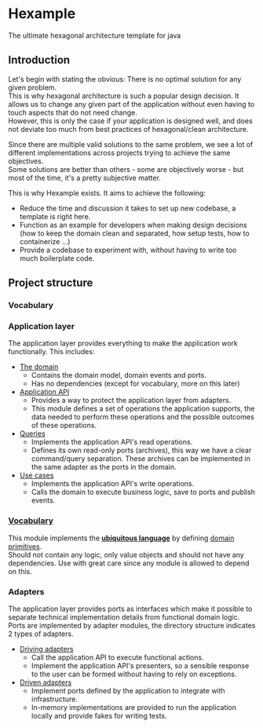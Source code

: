# Hexample

The ultimate hexagonal architecture template for java

## Introduction

<p>
Let's begin with stating the obvious: There is no optimal solution for any given problem.<br/>
This is why hexagonal architecture is such a popular design decision.
It allows us to change any given part of the application without even having to touch aspects that do not need change.<br/>
However, this is only the case if your application is designed well, and does not deviate too much from best practices of hexagonal/clean architecture.
</p>

<p>
Since there are multiple valid solutions to the same problem, we see a lot of different implementations across projects trying to achieve the same objectives.<br/>
Some solutions are better than others - some are objectively worse - but most of the time, it's a pretty subjective matter.
</p>

This is why Hexample exists. It aims to achieve the following:

- Reduce the time and discussion it takes to set up new codebase, a template is right here.
- Function as an example for developers when making design decisions (how to keep the domain clean and separated, how
  setup tests, how to
  containerize ...)
- Provide a codebase to experiment with, without having to write too much boilerplate code.

## Project structure

### Vocabulary

### Application layer

The application layer provides everything to make the application work functionally. This includes:

* [The domain](code/application/domain/README.md)
  * Contains the domain model, domain events and ports.
  * Has no dependencies (except for vocabulary, more on this later)
* [Application API](code/application/api)
  * Provides a way to protect the application layer from adapters.
  * This module defines a set of operations the application supports, the data needed to perform these operations and
    the possible outcomes of these operations.
* [Queries](code/application/queries)
  * Implements the application API's read operations.
  * Defines its own read-only ports (archives), this way we have a clear command/query separation. These archives can be
    implemented in the same adapter as the ports in the domain.
* [Use cases](code/application/use-cases)
  * Implements the application API's write operations.
  * Calls the domain to execute business logic, save to ports and publish events.

### [Vocabulary](code/vocabulary)

This module implements the **[ubiquitous language](https://ddd-practitioners.com/home/glossary/ubiquitous-language/)**
by
defining [domain primitives](https://freecontent.manning.com/domain-primitives-what-they-are-and-how-you-can-use-them-to-make-more-secure-software/). <br/>
Should not contain any logic, only value objects and should not have any dependencies.
Use with great care since any module is allowed to depend on this.

### Adapters

The application layer provides ports as interfaces which make it possible to separate technical implementation details
from functional domain logic.
Ports are implemented by adapter modules, the directory structure indicates 2 types of adapters.

* [Driving adapters](code/adapters/driving)
  * Call the application API to execute functional actions.
  * Implement the application API's presenters, so a sensible response to the user can be formed without having to rely
    on exceptions.
* [Driven adapters](code/adapters/driven)
  * Implement ports defined by the application to integrate with infrastructure.
  * In-memory implementations are provided to run the application locally and provide fakes for writing tests.
